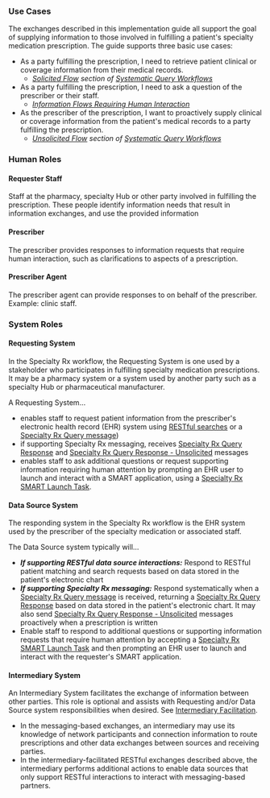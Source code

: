 ### Use Cases

The exchanges described in this implementation guide all support the goal of supplying information to those involved in fulfilling a patient's specialty medication prescription. The guide supports three basic use cases:

* As a party fulfilling the prescription, I need to retrieve patient clinical or coverage information from their medical records. 
  * *[Solicited Flow](systematic-queries.html#solicited-workflow-overview) section of [Systematic Query Workflows](systematic-queries.html)*
* As a party fulfilling the prescription, I need to ask a question of the prescriber or their staff. 
  * *[Information Flows Requiring Human Interaction](human-interaction.html)*
* As the prescriber of the prescription, I want to proactively supply clinical or coverage information from the patient's medical records to a party fulfilling the prescription. 
  * *[Unsolicited Flow](systematic-queries.html#unsolicited-workflow-overview) section of [Systematic Query Workflows](systematic-queries.html)*

<p></p>

###  Human Roles

#### Requester Staff

Staff at the pharmacy, specialty Hub or other party involved in fulfilling the prescription. These people identify information needs that result in information exchanges, and use the provided information

#### Prescriber

The prescriber provides responses to information requests that require human interaction, such as clarifications to aspects of a prescription.

#### Prescriber Agent

The prescriber agent can provide responses to on behalf of the prescriber. Example: clinic staff.

<p></p>

###  System Roles

#### Requesting System

In the Specialty Rx workflow, the Requesting System is one used by a stakeholder who participates in fulfilling specialty medication prescriptions. It may be a pharmacy system or a system used by another party such as a specialty Hub or pharmaceutical manufacturer.

A Requesting System...

- enables staff to request patient information from the prescriber's electronic health record (EHR) system using [RESTful searches](searches.html) or a [Specialty Rx Query message](StructureDefinition-specialty-rx-bundle-query.html))
- if supporting Specialty Rx messaging, receives [Specialty Rx Query Response](StructureDefinition-specialty-rx-bundle-query-response.html) and [Specialty Rx Query Response - Unsolicited](StructureDefinition-specialty-rx-bundle-query-response-unsolicited.html) messages
- enables staff to ask additional questions or request supporting information requiring human attention by prompting an EHR user to launch and interact with a SMART application, using a [Specialty Rx SMART Launch Task](StructureDefinition-specialty-rx-task-smart-launch.html).

#### Data Source System

The responding system in the Specialty Rx workflow is the EHR system used by the prescriber of the specialty medication or associated staff.

The Data Source system typically will...

- ***If supporting RESTful data source interactions:*** Respond to RESTful patient matching and search requests based on data stored in the patient's electronic chart
- ***If supporting Specialty Rx messaging:*** Respond systematically when a [Specialty Rx Query message](StructureDefinition-specialty-rx-bundle-query.html) is received, returning a [Specialty Rx Query Response](StructureDefinition-specialty-rx-bundle-query-response.html) based on data stored in the patient's electronic chart. It may also send [Specialty Rx Query Response - Unsolicited](StructureDefinition-specialty-rx-bundle-query-response-unsolicited.html) messages proactively when a prescription is written
- Enable staff to respond to additional questions or supporting information requests that require human attention by accepting a [Specialty Rx SMART Launch Task](StructureDefinition-specialty-rx-task-smart-launch.html) and then prompting an EHR user to launch and interact with the requester's SMART application.

#### Intermediary System

An Intermediary System facilitates the exchange of information between other parties. This role is optional and assists with Requesting and/or Data Source system responsibilities when desired. See [Intermediary Facilitation](intermediary.html).

- In the messaging-based exchanges, an intermediary may use its knowledge of network participants and connection information to route prescriptions and other data exchanges between sources and receiving parties.
- In the intermediary-facilitated RESTful exchanges described above, the intermediary performs additional actions to enable data sources that only support RESTful interactions to interact with messaging-based partners.

<br>

